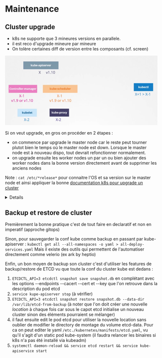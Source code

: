 # Maintenance

## Cluster upgrade

* k8s ne supporte que 3 mineures versions en parallele.
* il est reco d'upgrade mineure par mineure
* On tolère certaines diff de version entre les composants (cf. screen)

![](./images/components_versions.png)

Si on veut upgrade, en gros on procéder en 2 étapes :
* on commence par upgrade le master node car le reste peut tourner plutot bien le temps où le master node est down. Lorsque le master node est à nouveau dispo, tout devrait refonctionner normalement.
* on upgrade ensuite les worker nodes un par un ou bien ajouter des worker nodes dans la bonne version directement avant de supprimer les anciens nodes

Note : `cat /etc/*release*` pour connaitre l'OS et sa version sur le master node et ainsi appliquer la bonne [documentation k8s pour upgrade un cluster](https://kubernetes.io/docs/tasks/administer-cluster/kubeadm/upgrading-linux-nodes/)

<details>

Plus précisément, si on a kubeadm on peut suivre ces étapes. 
Sur le master node :
* `kubeadm upgrade plan` pour voir les infos d'upgrade possible.
* install la bonne version de `kubeadm` via `apt` 
  * `apt-get upgrade -y kubeadm=1.xx.x-xx`
* lancer `kubeadm upgrade apply v1.xx.x`
* il faut ensuite updgrade les kubelets de chaque node (dont le master)
  * `apt-get upgrade -y kubelet=1.xx.x-xx`
  * `systemctl restart kubelet`

Sur les worker nodes la manip est similaire à qqs details près :
* on drain le node via la master `kubectl drain node-a`
* puis sur le node, on run
  * `apt-get upgrade -y kubeadm=...`
  * `apt-get upgrade -y kubelet=...`
  * `kubeadm upgrade node config --kubelet-version v1.xx.x`
  * `systemctl restart kubelet`
* enfin on "décordonne" le node via la master `kubectl uncordon node-a`

Rq : Pour savoir quelle version choisir pour l'upgrade :
```sh
apt update
apt-cache madison kubeadm
```
sachant que pour etre sûr de savoir quelle distrib est installée sur nos host faire un `cat /etc/*release*`

Quand on install les packages kube (kubeadm, kubelet, kubectl), en general on pin leur version via la commande `sudo apt-mark hold kubelet kubeadm kubectl`

</details>

## Backup et restore de cluster

Premièrement la bonne pratique c'est de tout faire en declaratif et non en imperatif (approche gitops)

Sinon, pour sauvegarder la conf kube comme backup en passant par kube-apiserver :
`kubectl get all --all-namespaces -o yaml > all-deploy-services.yaml`
Mais il existe des outils qui permettent de l'automatiser directement comme velerio (ex ark by heptio)

Enfin, un bon moyen de backup son cluster c'est d'utiliser les features de backup/restore de ETCD vu que toute la conf du cluster kube est dedans :

1. `ETCDCTL_API=3 etcdctl snapshot save snapshot.db` en complétant avec les options --endpoints --cacert --cert et --key que l'on retrouve dans la description du pod etcd
2. `service kupe-apiserver stop` (à vérifier)
3. `ETCDCTL_API=3 etcdctl snapshot restore snapshot.db --data-dir /var/lib/etcd-from-backup` (à noter que l'on doit créer une nouvelle _location_ à chaque fois car sous le capot etcd initialise un nouveau cluster sinon des éléments pourraient se mélanger)
4. il faut ensuite edit le pod etcd pour utiliser la nouvelle location sans oublier de modifier le directory de montage du volume etcd-data. Pour ca on peut editer le yaml `/etc./kubernetes/manifests/etcd.yaml`, vu qu'il s'agit d'un static pod kube-system (il faudra relancer les binaires si k8s n'a pas été installé via kubeadm)
5. `systemctl daemon-reload && service etcd restart && service kube-apiservice start`

